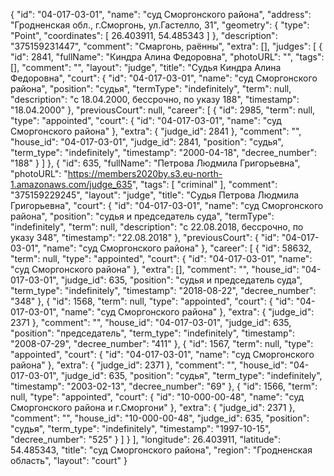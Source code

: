 {
    "id": "04-017-03-01",
    "name": "суд Сморгонского района",
    "address": "Гродненская обл., г.Сморгонь, ул.Гастелло, 31",
    "geometry": {
        "type": "Point",
        "coordinates": [
            26.403911,
            54.485343
        ]
    },
    "description": "375159231447",
    "comment": "Смаргонь, раённы",
    "extra": [],
    "judges": [
        {
            "id": 2841,
            "fullName": "Киндра Алина Федоровна",
            "photoURL": "",
            "tags": [],
            "comment": "",
            "layout": "judge",
            "title": "Судья Киндра Алина Федоровна",
            "court": {
                "id": "04-017-03-01",
                "name": "суд Сморгонского района",
                "position": "судья",
                "termType": "indefinitely",
                "term": null,
                "description": "c 18.04.2000, бессрочно, по указу 188",
                "timestamp": "18.04.2000"
            },
            "previousCourt": null,
            "career": [
                {
                    "id": 2985,
                    "term": null,
                    "type": "appointed",
                    "court": {
                        "id": "04-017-03-01",
                        "name": "суд Сморгонского района"
                    },
                    "extra": {
                        "judge_id": 2841
                    },
                    "comment": "",
                    "house_id": "04-017-03-01",
                    "judge_id": 2841,
                    "position": "судья",
                    "term_type": "indefinitely",
                    "timestamp": "2000-04-18",
                    "decree_number": "188"
                }
            ]
        },
        {
            "id": 635,
            "fullName": "Петрова Людмила Григорьевна",
            "photoURL": "https://members2020by.s3.eu-north-1.amazonaws.com/judge_635",
            "tags": [
                "criminal"
            ],
            "comment": "375159229245",
            "layout": "judge",
            "title": "Судья Петрова Людмила Григорьевна",
            "court": {
                "id": "04-017-03-01",
                "name": "суд Сморгонского района",
                "position": "судья и председатель суда",
                "termType": "indefinitely",
                "term": null,
                "description": "c 22.08.2018, бессрочно, по указу 348",
                "timestamp": "22.08.2018"
            },
            "previousCourt": {
                "id": "04-017-03-01",
                "name": "суд Сморгонского района"
            },
            "career": [
                {
                    "id": 58632,
                    "term": null,
                    "type": "appointed",
                    "court": {
                        "id": "04-017-03-01",
                        "name": "суд Сморгонского района"
                    },
                    "extra": [],
                    "comment": "",
                    "house_id": "04-017-03-01",
                    "judge_id": 635,
                    "position": "судья и председатель суда",
                    "term_type": "indefinitely",
                    "timestamp": "2018-08-22",
                    "decree_number": "348"
                },
                {
                    "id": 1568,
                    "term": null,
                    "type": "appointed",
                    "court": {
                        "id": "04-017-03-01",
                        "name": "суд Сморгонского района"
                    },
                    "extra": {
                        "judge_id": 2371
                    },
                    "comment": "",
                    "house_id": "04-017-03-01",
                    "judge_id": 635,
                    "position": "председатель",
                    "term_type": "indefinitely",
                    "timestamp": "2008-07-29",
                    "decree_number": "411"
                },
                {
                    "id": 1567,
                    "term": null,
                    "type": "appointed",
                    "court": {
                        "id": "04-017-03-01",
                        "name": "суд Сморгонского района"
                    },
                    "extra": {
                        "judge_id": 2371
                    },
                    "comment": "",
                    "house_id": "04-017-03-01",
                    "judge_id": 635,
                    "position": "судья",
                    "term_type": "indefinitely",
                    "timestamp": "2003-02-13",
                    "decree_number": "69"
                },
                {
                    "id": 1566,
                    "term": null,
                    "type": "appointed",
                    "court": {
                        "id": "10-000-00-48",
                        "name": "суд Сморгонского района и г.Сморгони"
                    },
                    "extra": {
                        "judge_id": 2371
                    },
                    "comment": "",
                    "house_id": "10-000-00-48",
                    "judge_id": 635,
                    "position": "судья",
                    "term_type": "indefinitely",
                    "timestamp": "1997-10-15",
                    "decree_number": "525"
                }
            ]
        }
    ],
    "longitude": 26.403911,
    "latitude": 54.485343,
    "title": "суд Сморгонского района",
    "region": "Гродненская область",
    "layout": "court"
}